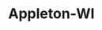 ---
title: Appleton-WI
slug: appleton-wi
f_state:
- cms/state/wisconsin.md
f_locations:
- cms/payday-loan/advance-america-2575.md
- cms/payday-loan/budgetline-cash-advance-5568.md
- cms/payday-loan/cash-store-8631.md
- cms/payday-loan/check-go-10016.md
- cms/payday-loan/check-cash-llc-10153.md
- cms/payday-loan/check-into-cash-12628.md
- cms/payday-loan/check-into-cash-12642.md
- cms/payday-loan/check-into-cash-12643.md
- cms/payday-loan/check-into-cash-12644.md
- cms/payday-loan/check-into-cash-wisconsin-llc-13730.md
- cms/payday-loan/check-into-cash-wisconsin-llc-13735.md
- cms/payday-loan/cottonwood-financial-lp-15427.md
- cms/payday-loan/fox-world-travel-18798.md
- cms/payday-loan/goodmoney-19092.md
- cms/payday-loan/goodmoney-19093.md
- cms/payday-loan/mr-money-usa-22150.md
- cms/payday-loan/mr-money-usa-22151.md
- cms/payday-loan/payday-check-cashing-inc-23841.md
- cms/payday-loan/payday-check-cashing-inc-23842.md
- cms/payday-loan/pls-payday-loan-store-24451.md
- cms/payday-loan/pls-payday-loan-store-24454.md
- cms/payday-loan/saxe-productions-26229.md
- cms/payday-loan/speedy-loans-corporation-26847.md
updated-on: '2024-05-30T13:41:28.615Z'
created-on: '2024-05-30T13:41:28.615Z'
published-on: '2024-05-30T13:54:32.469Z'
f_city: Appleton
layout: '[city].html'
tags: city
---